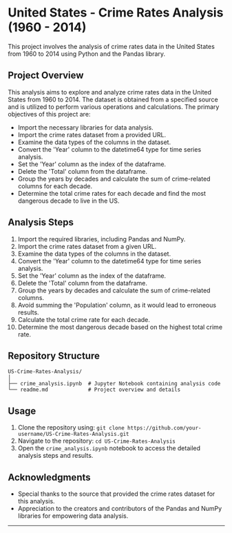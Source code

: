 
# United States - Crime Rates Analysis (1960 - 2014)

This project involves the analysis of crime rates data in the United States from 1960 to 2014 using Python and the Pandas library.

## Project Overview

This analysis aims to explore and analyze crime rates data in the United States from 1960 to 2014. The dataset is obtained from a specified source and is utilized to perform various operations and calculations. The primary objectives of this project are:

- Import the necessary libraries for data analysis.
- Import the crime rates dataset from a provided URL.
- Examine the data types of the columns in the dataset.
- Convert the 'Year' column to the datetime64 type for time series analysis.
- Set the 'Year' column as the index of the dataframe.
- Delete the 'Total' column from the dataframe.
- Group the years by decades and calculate the sum of crime-related columns for each decade.
- Determine the total crime rates for each decade and find the most dangerous decade to live in the US.

## Analysis Steps

1. Import the required libraries, including Pandas and NumPy.
2. Import the crime rates dataset from a given URL.
3. Examine the data types of the columns in the dataset.
4. Convert the 'Year' column to the datetime64 type for time series analysis.
5. Set the 'Year' column as the index of the dataframe.
6. Delete the 'Total' column from the dataframe.
7. Group the years by decades and calculate the sum of crime-related columns.
8. Avoid summing the 'Population' column, as it would lead to erroneous results.
9. Calculate the total crime rate for each decade.
10. Determine the most dangerous decade based on the highest total crime rate.

## Repository Structure

```
US-Crime-Rates-Analysis/
│
├── crime_analysis.ipynb  # Jupyter Notebook containing analysis code
└── readme.md             # Project overview and details
```

## Usage

1. Clone the repository using: `git clone https://github.com/your-username/US-Crime-Rates-Analysis.git`
2. Navigate to the repository: `cd US-Crime-Rates-Analysis`
3. Open the `crime_analysis.ipynb` notebook to access the detailed analysis steps and results.

## Acknowledgments

- Special thanks to the source that provided the crime rates dataset for this analysis.
- Appreciation to the creators and contributors of the Pandas and NumPy libraries for empowering data analysis.

---
